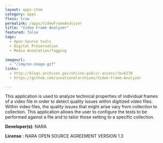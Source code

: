```yaml
---
layout: apps-item
category: apps
floss: true
permalink: /apps/VideoFrameAnalyzer
title: "Video Frame Analyzer"
featured: false
tags:
  - Open Source tools
  - Digital Preservation
  - Media Annotation/Tagging
  
imageurl:
  - "/img/no-image.gif"
links:
  - http://blogs.archives.gov/online-public-access/?p=6270
  - https://github.com/usnationalarchives/Video-Frame-Analyzer

---
```

This application is used to analyze technical properties of individual frames of a video file in order to detect quality issues within digitized video files. Within video files, the quality issues that might arise vary from collection to collection. This application allows the user to configure the tests to be performed against a file and to tailor those setting to a specific collection.

**Developer(s)**: NARA

**License** : NARA OPEN SOURCE AGREEMENT VERSION 1.3

